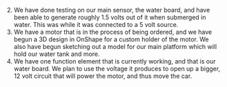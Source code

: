 2) We have done testing on our main sensor, the water board, and have been able to generate roughly 1.5 volts out of it when submerged in water. This was while it was connected to a 5 volt source.
3) We have a motor that is in the process of being ordered, and we have begun a 3D design in OnShape for a custom holder of the motor. We also have begun sketching out a model for our main platform which will hold our water tank and more.
4) We have one function element that is currently working, and that is our water board. We plan to use the voltage it produces to open up a bigger, 12 volt circuit that will power the motor, and thus move the car.
